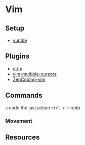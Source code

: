# Vim

## Setup

- [vundle](https://github.com/gmarik/vundle)

## Plugins

- [ctrlp](https://github.com/kien/ctrlp.vim)
- [vim-multiple-cursors](https://github.com/terryma/vim-multiple-cursors)
- [ZenCoding-vim](https://github.com/mattn/zencoding-vim)

## Commands

```u``` undo the last action
```ctrl + r``` redo

### Movement



## Resources

